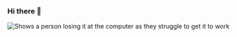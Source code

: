 ### Hi there 👋
<div align="center">
    <p>
        <img src= "https://media4.giphy.com/media/v1.Y2lkPTc5MGI3NjExb2dtOGd3cjR6MnJ3dGNpbzhzZjFsMWFuejM3cHkwOTFuM2psZ3U1YSZlcD12MV9pbnRlcm5hbF9naWZfYnlfaWQmY3Q9Zw/Rkis28kMJd1aE/giphy.gif"  alt="Shows a person losing it at the computer as they struggle to get it to work" />
    </p>
</div>



<!--
**pastorZakaia/pastorZakaia** is a ✨ _special_ ✨ repository because its `README.md` (this file) appears on your GitHub profile.
![Shows a person losing it at the computer as they struggle to get it to work ] http://www.gifbay.com/gif/school_computers_in_a_nutshell-76646/ 
https://media4.giphy.com/media/v1.Y2lkPTc5MGI3NjExb2dtOGd3cjR6MnJ3dGNpbzhzZjFsMWFuejM3cHkwOTFuM2psZ3U1YSZlcD12MV9pbnRlcm5hbF9naWZfYnlfaWQmY3Q9Zw/Rkis28kMJd1aE/giphy.gif

(https://media4.giphy.com/media/v1.Y2lkPTc5MGI3NjExb2dtOGd3cjR6MnJ3dGNpbzhzZjFsMWFuejM3cHkwOTFuM2psZ3U1YSZlcD12MV9pbnRlcm5hbF9naWZfYnlfaWQmY3Q9Zw/Rkis28kMJd1aE/giphy.gif)" 

Here are some ideas to get you started:

- 🔭 I’m currently working on ...
- 🌱 I’m currently learning ...
- 👯 I’m looking to collaborate on ...
- 🤔 I’m looking for help with ...
- 💬 Ask me about ...
- 📫 How to reach me: ...
- 😄 Pronouns: They/Them...
- ⚡ Fun fact: ...
-->

